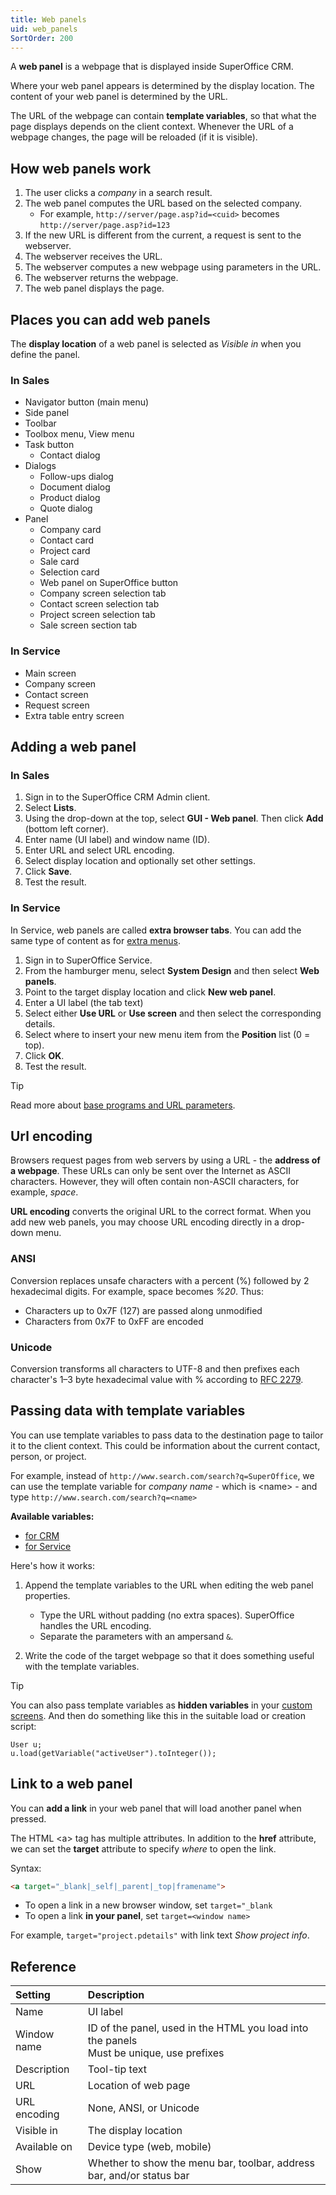```yaml
---
title: Web panels
uid: web_panels
SortOrder: 200
---
```


A **web panel** is a webpage that is displayed inside SuperOffice CRM.

Where your web panel appears is determined by the display location.
The content of your web panel is determined by the URL.

The URL of the webpage can contain **template variables**, so that what the page displays depends on the client context. Whenever the URL of a webpage changes, the page will be reloaded (if it is visible).

## How web panels work

1. The user clicks a *company* in a search result.
2. The web panel computes the URL based on the selected company.
    * For example, `http://server/page.asp?id=<cuid>` becomes `http://server/page.asp?id=123`
3. If the new URL is different from the current, a request is sent to the webserver.
4. The webserver receives the URL.
5. The webserver computes a new webpage using parameters in the URL.
6. The webserver returns the webpage.
7. The web panel displays the page.

## Places you can add web panels

The **display location** of a web panel is selected as *Visible in* when you define the panel.

### In Sales

* Navigator button (main menu)
* Side panel
* Toolbar
* Toolbox menu, View menu
* Task button
  * Contact dialog
* Dialogs
  * Follow-ups dialog
  * Document dialog
  * Product dialog
  * Quote dialog
* Panel
  * Company card
  * Contact card
  * Project card
  * Sale card
  * Selection card
  * Web panel on SuperOffice button
  * Company screen selection tab
  * Contact screen selection tab
  * Project screen selection tab
  * Sale screen section tab

### In Service

* Main screen
* Company screen
* Contact screen
* Request screen
* Extra table entry screen

## Adding a web panel

### In Sales

1. Sign in to the SuperOffice CRM Admin client.
2. Select **Lists**.
3. Using the drop-down at the top, select **GUI - Web panel**. Then click **Add** (bottom left corner).
4. Enter name (UI label) and window name (ID).
5. Enter URL and select URL encoding.
6. Select display location and optionally set other settings.
7. Click **Save**.
8. Test the result.

### In Service

In Service, web panels are called **extra browser tabs**. You can add the same type of content as for [extra menus](./extra-menus.md).

1. Sign in to SuperOffice Service.
2. From the hamburger menu, select **System Design** and then select **Web panels**.
3. Point to the target display location and click **New web panel**.
4. Enter a UI label (the tab text)
5. Select either **Use URL** or **Use screen** and then select the corresponding details.
6. Select where to insert your new menu item from the **Position** list (0 = top).
7. Click **OK**.
8. Test the result.

> [!TIP]
> Read more about [base programs and URL parameters](./url-parameters.md).

## Url encoding

Browsers request pages from web servers by using a URL - the **address of a webpage**.
These URLs can only be sent over the Internet as ASCII characters. However, they will often contain non-ASCII characters, for example, *space*.

**URL encoding** converts the original URL to the correct format. When you add new web panels, you may choose URL encoding directly in a drop-down menu.

### ANSI

Conversion replaces unsafe characters with a percent (%) followed by 2 hexadecimal digits. For example, space becomes *%20*. Thus:

* Characters up to 0x7F (127) are passed along unmodified
* Characters from 0x7F to 0xFF are encoded

### Unicode

Conversion transforms all characters to UTF-8 and then prefixes each character's 1–3 byte hexadecimal value with % according to [RFC 2279](http://www.ietf.org/rfc/rfc2279.txt).

## Passing data with template variables

You can use template variables to pass data to the destination page to tailor it to the client context. This could be information about the current contact, person, or project.

For example, instead of `http://www.search.com/search?q=SuperOffice`, we can use the template variable for *company name* - which is \<name> - and type `http://www.search.com/search?q=<name>`

**Available variables:**

* [for CRM](https://community.superoffice.com/documentation/help/EN/CRM/8.5/UserHelp/index.htm#t=StandardCRM%2Fchap02%2FTemplate_variables.htm)
* [for Service](https://community.superoffice.com/documentation/help/EN/CRM/8.5/UserHelp/index.htm#t=Service%2Ftopics%2FTemplate_variables.html)

Here's how it works:

1. Append the template variables to the URL when editing the web panel properties.
    * Type the URL without padding (no extra spaces). SuperOffice handles the URL encoding.
    * Separate the parameters with an ampersand `&`.

2. Write the code of the target webpage so that it does something useful with the template variables.

> [!TIP]
> You can also pass template variables as **hidden variables** in your [custom screens](./create-custom-screen.md). And then do something like this in the suitable load or creation script:

```crmscript
User u;
u.load(getVariable("activeUser").toInteger());
```

## Link to a web panel

You can **add a link** in your web panel that will load another panel when pressed.

The HTML \<a> tag has multiple attributes. In addition to the **href** attribute, we can set the **target** attribute to specify *where* to open the link.

Syntax:

```html
<a target="_blank|_self|_parent|_top|framename">
```

* To open a link in a new browser window, set `target="_blank`
* To open a link **in your panel**, set `target=<window name>`

For example, `target="project.pdetails"` with link text *Show project info*.

## Reference

| Setting      | Description                                                           |
|:-------------|:----------------------------------------------------------------------|
| Name         | UI label                                                              |
| Window name  | ID of the panel, used in the HTML you load into the panels<br/>Must be unique, use prefixes |
| Description  | Tool-tip text                                                         |
| URL          | Location of web page                                                  |
| URL encoding | None, ANSI, or Unicode                                                |
| Visible in   | The display location                                                  |
| Available on | Device type (web, mobile)                                             |
| Show         | Whether to show the menu bar, toolbar, address bar, and/or status bar |

